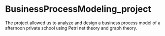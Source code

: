 # BusinessProcessModeling_project
The project allowed us to analyze and design a business process model of a afternoon private school using Petri net theory and graph theory.
